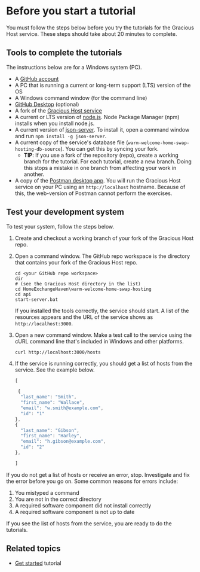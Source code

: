 
# Before you start a tutorial

You must follow the steps below before you try the tutorials for the Gracious Host service. These steps should take about 20 minutes to complete.

## Tools to complete the tutorials

The instructions below are for a Windows system (PC).

* A [GitHub account](https://github.com)
* A PC that is running a current or
long-term support (LTS) version of the OS
* A Windows command window (for the command line)
* [GitHub Desktop](https://desktop.github.com) (optional)
* A fork of the [Gracious Host service](https://github.com/shellyannrose/warm-welcome-home-swap-hosting)
* A current or LTS version of [node.js](https://nodejs.org/en/). Node Package Manager (npm) installs when you install node.js.
* A current version of [json-server](https://www.npmjs.com/package/json-server). To install it, open a command window and run ```npm install -g json-server```.
* A current copy of the service's database file (`warm-welcome-home-swap-hosting-db-source`). You can get this by syncing your fork.
  * **TIP**: If you use a fork of the repository (repo), create a working branch for the tutorial. For each tutorial, create a new branch. Doing this stops a mistake in one branch from affecting your work in another.
* A copy of the [Postman desktop app](https://www.postman.com/downloads/). You will run the Gracious Host service on your PC using an `http://localhost` hostname. Because of this, the web-version of Postman cannot perform the exercises.

## Test your development system

To test your system, follow the steps below.

1. Create and checkout a working branch of your fork of the Gracious Host repo.
1. Open a command window. The GitHub repo workspace is the directory that contains your fork of the Gracious Host repo.

    ```shell
    cd <your GitHub repo workspace>
    dir
    # (see the Gracious Host directory in the list)
    cd HomeExchangeHaven\warm-welcome-home-swap-hosting
    cd api
    start-server.bat
    ```

    If you installed the tools correctly, the service should start. A list of the resources appears and the URL of the service shows as `http://localhost:3000`.

1. Open a new command window.  Make a test call to the service using the cURL command line that's included in Windows and other platforms.

    ```shell
    curl http://localhost:3000/hosts
    ```

1. If the service is running correctly, you should get a list of hosts from the service. See the example below.

    ```js
    [

     {
      "last_name": "Smith",
      "first_name": "Wallace",
      "email": "w.smith@example.com",
      "id": "1"
    },
    {
      "last_name": "Gibson",
      "first_name": "Harley",
      "email": "h.gibson@example.com",
      "id": "2"
    },

    ]
    ```

If you do not get a list of hosts or receive an error, stop. Investigate and fix the error before you go on. Some common reasons for errors include:

1. You mistyped a command
2. You are not in the correct directory
3. A required software component did not install correctly
4. A required software component is not up to date

If you see the list of hosts from the service, you are ready to do the tutorials.

## Related topics

* [Get started](tutorial-get-started.md) tutorial